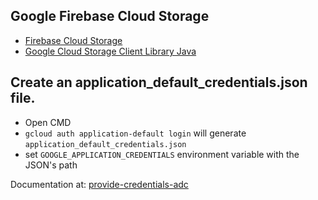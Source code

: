 ## Google Firebase Cloud Storage
- [Firebase Cloud Storage](https://cloud.google.com/storage/docs/reference/libraries#client-libraries-install-java)
- [Google Cloud Storage Client Library Java](https://cloud.google.com/storage/docs/reference/libraries)

## Create an application_default_credentials.json file.
- Open CMD
- `gcloud auth application-default login` will generate `application_default_credentials.json`
- set `GOOGLE_APPLICATION_CREDENTIALS` environment variable with the JSON's path

Documentation at: [provide-credentials-adc](https://cloud.google.com/docs/authentication/provide-credentials-adc#how-to)
